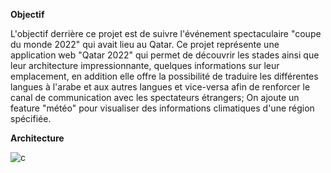 **Objectif**

L'objectif derrière ce projet est de suivre l'événement spectaculaire "coupe du monde 2022" qui avait lieu au Qatar.
Ce projet représente une application web "Qatar 2022" qui permet de découvrir  les stades ainsi que leur architecture impressionnante, quelques informations sur leur emplacement, en addition elle offre la possibilité de traduire les différentes langues à l'arabe et aux autres langues et vice-versa afin de renforcer le canal de communication avec les spectateurs étrangers; On ajoute un feature "météo" pour visualiser des informations climatiques d'une région spécifiée.

**Architecture**

![c](https://github.com/SalmaEzzaydy/Qatar2022/assets/153545273/825b3bd3-ccb5-4c61-9ef7-bfeeb3670457)

